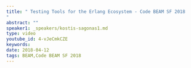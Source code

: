 ```yaml
---
title: " Testing Tools for the Erlang Ecosystem - Code BEAM SF 2018
"
abstract: ""
speaker1: _speakers/kostis-sagonas1.md
type: video
youtube_id: 4-vJeCmkCZE
keywords: 
date: 2018-04-12
tags: BEAM,Code BEAM SF 2018
---
```


